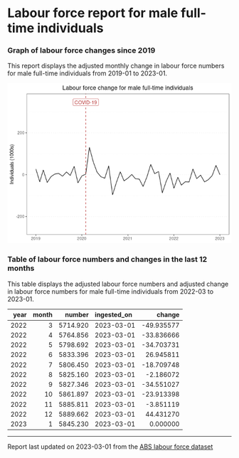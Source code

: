 Labour force report for male full-time individuals
================

### Graph of labour force changes since 2019

This report displays the adjusted monthly change in labour force numbers
for male full-time individuals from 2019-01 to 2023-01.

![](male_full-time_report_files/figure-gfm/unnamed-chunk-2-1.png)<!-- -->

### Table of labour force numbers and changes in the last 12 months

This table displays the adjusted labour force numbers and adjusted
change in labour force numbers for male full-time individuals from
2022-03 to 2023-01.

| year | month |   number | ingested_on |     change |
|-----:|------:|---------:|:------------|-----------:|
| 2022 |     3 | 5714.920 | 2023-03-01  | -49.935577 |
| 2022 |     4 | 5764.856 | 2023-03-01  | -33.836666 |
| 2022 |     5 | 5798.692 | 2023-03-01  | -34.703731 |
| 2022 |     6 | 5833.396 | 2023-03-01  |  26.945811 |
| 2022 |     7 | 5806.450 | 2023-03-01  | -18.709748 |
| 2022 |     8 | 5825.160 | 2023-03-01  |  -2.186072 |
| 2022 |     9 | 5827.346 | 2023-03-01  | -34.551027 |
| 2022 |    10 | 5861.897 | 2023-03-01  | -23.913398 |
| 2022 |    11 | 5885.811 | 2023-03-01  |  -3.851119 |
| 2022 |    12 | 5889.662 | 2023-03-01  |  44.431270 |
| 2023 |     1 | 5845.230 | 2023-03-01  |   0.000000 |

------------------------------------------------------------------------

Report last updated on 2023-03-01 from the [ABS labour force
dataset](https://www.abs.gov.au/statistics/labour/employment-and-unemployment/labour-force-australia/latest-release)
